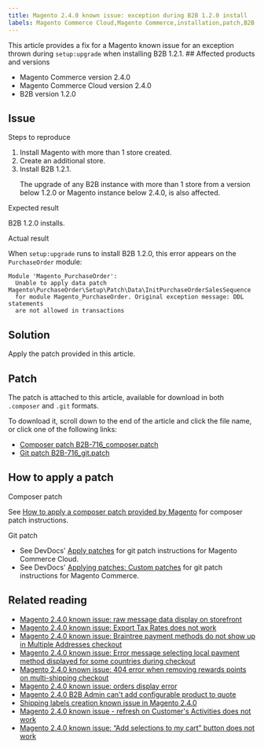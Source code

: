 ```yaml
---
title: Magento 2.4.0 known issue: exception during B2B 1.2.0 install
labels: Magento Commerce Cloud,Magento Commerce,installation,patch,B2B,exception,setup:upgrade,2.4.0
---
```


This article provides a fix for a Magento known issue for an exception thrown during `` setup:upgrade `` when installing B2B 1.2.1. ## Affected products and versions

* Magento Commerce version 2.4.0
* Magento Commerce Cloud version 2.4.0
* B2B version 1.2.0

## Issue

Steps to reproduce

1. Install Magento with more than 1 store created.
1. Create an additional store.
1. Install B2B 1.2.1. <p class="warning">The upgrade of any B2B instance with more than 1 store from a version below 1.2.0 or Magento instance below 2.4.0, is also affected.</p>

Expected result

B2B 1.2.0 installs.

Actual result 

When `` setup:upgrade `` runs to install B2B 1.2.0, this error appears on the `` PurchaseOrder `` module:

<pre><code class="language-php">Module 'Magento_PurchaseOrder':
  Unable to apply data patch Magento\PurchaseOrder\Setup\Patch\Data\InitPurchaseOrderSalesSequence
  for module Magento_PurchaseOrder. Original exception message: DDL statements
  are not allowed in transactions</code></pre>

## Solution

Apply the patch provided in this article.

## Patch

The patch is attached to this article, available for download in both `` .composer `` and `` .git `` formats.

To download it, scroll down to the end of the article and click the file name, or click one of the following links:

* [Composer patch B2B-716\_composer.patch](https://support.magento.com/hc/article_attachments/360064512792/B2B-716_composer.patch)
* [Git patch B2B-716\_git.patch](https://support.magento.com/hc/article_attachments/360064512772/B2B-716_git.patch)

## How to apply a patch

Composer patch

See [How to apply a composer patch provided by Magento](https://support.magento.com/hc/en-us/articles/360028367731) for composer patch instructions.

Git patch

* See DevDocs' [Apply patches](https://devdocs.magento.com/cloud/project/project-patch.html) for git patch instructions for Magento Commerce Cloud.
* See DevDocs' [Applying patches: Custom patches](https://devdocs.magento.com/guides/v2.4/comp-mgr/patching.html#custom-patches) for git patch instructions for Magento Commerce.

## Related reading

* [Magento 2.4.0 known issue: raw message data display on storefront](https://support.magento.com/hc/en-us/articles/360045804332)
* [Magento 2.4.0 known issue: Export Tax Rates does not work](https://support.magento.com/hc/en-us/articles/360045850032)
* [Magento 2.4.0 known issue: Braintree payment methods do not show up in Multiple Addresses checkout](https://support.magento.com/hc/en-us/articles/360046354992)
* [Magento 2.4.0 known issue: Error message selecting local payment method displayed for some countries during checkout](https://support.magento.com/hc/en-us/articles/360047139331-Magento-2-4-0-known-issue-Error-message-selecting-local-payment-method-displayed-for-some-countries-during-checkout)
* [Magento 2.4.0 known issue: 404 error when removing rewards points on multi-shipping checkout](https://support.magento.com/hc/en-us/articles/360046920131-Magento-2-4-0-known-issue-404-error-when-removing-rewards-points-on-multi-shipping-checkout)
* [Magento 2.4.0 known issue: orders display error](https://support.magento.com/hc/en-us/articles/360046802271-Magento-2-4-0-known-issue-orders-display-error)
* [Magento 2.4.0 B2B Admin can't add configurable product to quote](https://support.magento.com/hc/en-us/articles/360046801971-Magento-2-4-0-known-issue-B2B-Admin-cannot-add-a-configurable-product-to-a-quote)
* [Shipping labels creation known issue in Magento 2.4.0](https://support.magento.com/hc/en-us/articles/360046750171-Shipping-labels-creation-known-issue-in-Magento-2-4-0)
* [Magento 2.4.0 known issue - refresh on Customer's Activities does not work](https://support.magento.com/hc/en-us/articles/360046091332-Magento-2-4-0-known-issue-refresh-on-Customer-s-Activities-does-not-work)
* [Magento 2.4.0 known issue: “Add selections to my cart” button does not work](https://support.magento.com/hc/en-us/articles/360045838312-Magento-2-4-0-known-issue-Add-selections-to-my-cart-button-does-not-work)
